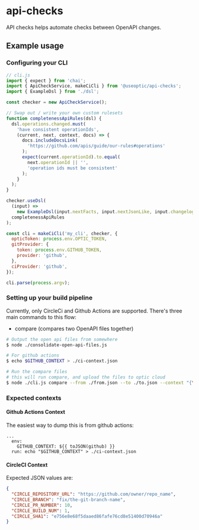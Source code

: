 # api-checks

API checks helps automate checks between OpenAPI changes.

## Example usage

### Configuring your CLI

```javascript
// cli.js
import { expect } from 'chai';
import { ApiCheckService, makeCiCli } from '@useoptic/api-checks';
import { ExampleDsl } from './dsl';

const checker = new ApiCheckService();

// Swap out / write your own custom rulesets
function completenessApiRules(dsl) {
  dsl.operations.changed.must(
    'have consistent operationIds',
    (current, next, context, docs) => {
      docs.includeDocsLink(
        'https://github.com/apis/guide/our-rules#operations'
      );
      expect(current.operationId).to.equal(
        next.operationId || '',
        'operation ids must be consistent'
      );
    }
  );
}

checker.useDsl(
  (input) =>
    new ExampleDsl(input.nextFacts, input.nextJsonLike, input.changelog),
  completenessApiRules
);

const cli = makeCiCli('my_cli', checker, {
  opticToken: process.env.OPTIC_TOKEN,
  gitProvider: {
    token: process.env.GITHUB_TOKEN,
    provider: 'github',
  },
  ciProvider: 'github',
});

cli.parse(process.argv);
```

### Setting up your build pipeline

Currently, only CircleCi and Github Actions are supported. There's three main commands to this flow:

- compare (compares two OpenAPI files together)

```bash
# Output the open api files from somewhere
$ node ./consolidate-open-api-files.js

# For github actions
$ echo $GITHUB_CONTEXT > ./ci-context.json

# Run the compare files
# this will run compare, and upload the files to optic cloud
$ node ./cli.js compare --from ./from.json --to ./to.json --context "{\"createdAt\":1639434455822}" --upload-results --ci-context ./ci-context.json
```

### Expected contexts
#### Github Actions Context
The easiest way to dump this is from github actions:
```
...
  env:
    GITHUB_CONTEXT: ${{ toJSON(github) }}
  run: echo "$GITHUB_CONTEXT" > ./ci-context.json
```

#### CircleCI Context

Expected JSON values are:
```json
{
  "CIRCLE_REPOSITORY_URL": "https://github.com/owner/repo_name",
  "CIRCLE_BRANCH": "fix/the-git-branch-name",
  "CIRCLE_PR_NUMBER": 10,
  "CIRCLE_BUILD_NUM": 1,
  "CIRCLE_SHA1": "e756e8e68f5daaed86fafe76cd8e51400d70946a"
}
```
